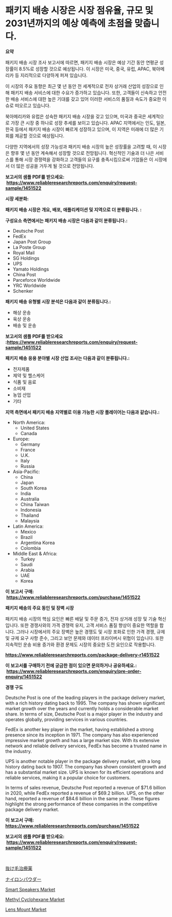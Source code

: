 <p><h1>패키지 배송 시장은 시장 점유율, 규모 및 2031년까지의 예상 예측에 초점을 맞춥니다.</h1></p><p><strong>요약</strong></p>
<p><p>패키지 배송 시장 조사 보고서에 따르면, 패키지 배송 시장은 예상 기간 동안 연평균 성장률이 8.5%로 성장할 것으로 예상됩니다. 이 시장은 미국, 중국, 유럽, APAC, 북아메리카 등 지리적으로 다양하게 퍼져 있습니다.</p><p>이 시장의 주요 동향은 최근 몇 년 동안 전 세계적으로 전자 상거래 산업의 성장으로 인해 패키지 배송 서비스에 대한 수요가 증가하고 있습니다. 또한, 고객들이 신속하고 안전한 배송 서비스에 대한 높은 기대를 갖고 있어 이러한 서비스의 품질과 속도가 중요한 이슈로 떠오르고 있습니다.</p><p>북아메리카와 유럽은 성숙한 패키지 배송 시장을 갖고 있으며, 미국과 중국은 세계적으로 가장 큰 시장 중 하나로 성장 추세를 보이고 있습니다. APAC 지역에서는 인도, 일본, 한국 등에서 패키지 배송 시장이 빠르게 성장하고 있으며, 이 지역은 미래에 더 많은 기회를 제공할 것으로 예상됩니다.</p><p>다양한 지역에서의 성장 가능성과 패키지 배송 시장의 높은 성장률을 고려할 때, 이 시장은 향후 몇 년 동안 계속해서 성장할 것으로 전망됩니다. 혁신적인 기술과 더 나은 서비스를 통해 시장 경쟁력을 강화하고 고객들의 요구를 충족시킴으로써 기업들은 이 시장에서 더 많은 성공을 거두게 될 것으로 전망됩니다.</p></p>
<p><strong>보고서의 샘플 PDF를 받으세요: &nbsp;<a href="https://www.reliableresearchreports.com/enquiry/request-sample/1451522">https://www.reliableresearchreports.com/enquiry/request-sample/1451522</a></strong></p>
<p><strong>시장 세분화:</strong></p>
<p><strong> 패키지 배송 시장은 개요, 배포, 애플리케이션 및 지역으로 더 분류됩니다. :</strong></p>
<p><strong>구성요소 측면에서는 패키지 배송 시장은 다음과 같이 분류됩니다.:</strong></p>
<p><ul><li>Deutsche Post</li><li>FedEx</li><li>Japan Post Group</li><li>La Poste Group</li><li>Royal Mail</li><li>SG Holdings</li><li>UPS</li><li>Yamato Holdings</li><li>China Post</li><li>Parceforce Worldwide</li><li>YRC Worldwide</li><li>Schenker</li></ul></p>
<p><strong> 패키지 배송 유형별 시장 분석은 다음과 같이 분류됩니다.:</strong></p>
<p><ul><li>해상 운송</li><li>육상 운송</li><li>배송 및 운송</li></ul></p>
<p><strong>보고서의 샘플 PDF를 받으세요 :<a href="https://www.reliableresearchreports.com/enquiry/request-sample/1451522">https://www.reliableresearchreports.com/enquiry/request-sample/1451522</a></strong></p>
<p><strong> 패키지 배송 응용 분야별 시장 산업 조사는 다음과 같이 분류됩니다.:</strong></p>
<p><ul><li>전자제품</li><li>제약 및 헬스케어</li><li>식품 및 음료</li><li>소비재</li><li>농업 산업</li><li>기타</li></ul></p>
<p><strong>지역 측면에서 패키지 배송 지역별로 이용 가능한 시장 플레이어는 다음과 같습니다.:</strong></p>
<p><ul>
    <li>
        North America:
        <ul>
            <li>United States</li>
            <li>Canada</li>
        </ul>
    </li>
    <li>
        Europe:
        <ul>
            <li>Germany</li>
            <li>France</li>
            <li>U.K.</li>
            <li>Italy</li>
            <li>Russia</li>
        </ul>
    </li>
    <li>
        Asia-Pacific:
        <ul>
            <li>China</li>
            <li>Japan</li>
            <li>South Korea</li>
            <li>India</li>
            <li>Australia</li>
            <li>China Taiwan</li>
            <li>Indonesia</li>
            <li>Thailand</li>
            <li>Malaysia</li>
        </ul>
    </li>
    <li>
        Latin America:
        <ul>
            <li>Mexico</li>
            <li>Brazil</li>
            <li>Argentina Korea</li>
            <li>Colombia</li>
        </ul>
    </li>
    <li>
        Middle East & Africa:
        <ul>
            <li>Turkey</li>
            <li>Saudi</li>
            <li>Arabia</li>
            <li>UAE</li>
            <li>Korea</li>
        </ul>
    </li>
    </ul></p>
<p><strong>이 보고서 구매: &nbsp;<a href="https://www.reliableresearchreports.com/purchase/1451522">https://www.reliableresearchreports.com/purchase/1451522</a></strong></p>
<p><strong>패키지 배송의 주요 동인 및 장벽 시장</strong></p>
<p><p>패키지 배송 시장의 핵심 요인은 빠른 배달 및 주문 증가, 전자 상거래 성장 및 기술 혁신입니다. 또한 경쟁사와의 가격 경쟁력 유지, 고객 서비스 품질 향상이 중요한 역할을 합니다. 그러나 시장에서의 주요 장벽은 높은 경쟁도 및 시장 포화로 인한 가격 경쟁, 규제 및 규제 요구 사항 준수, 그리고 보안 문제와 데이터 프라이버시 위협이 있습니다. 또한 지속적인 운송 비용 증가와 환경 문제도 시장의 중요한 도전 요인으로 작용합니다.</p></p>
<p><strong><a href="https://www.reliableresearchreports.com/package-delivery-r1451522">https://www.reliableresearchreports.com/package-delivery-r1451522</a></strong></p>
<p><strong>이 보고서를 구매하기 전에 궁금한 점이 있으면 문의하거나 공유하세요.: &nbsp;<a href="https://www.reliableresearchreports.com/enquiry/pre-order-enquiry/1451522">https://www.reliableresearchreports.com/enquiry/pre-order-enquiry/1451522</a></strong></p>
<p><strong>경쟁 구도</strong></p>
<p><p>Deutsche Post is one of the leading players in the package delivery market, with a rich history dating back to 1995. The company has shown significant market growth over the years and currently holds a considerable market share. In terms of size, Deutsche Post is a major player in the industry and operates globally, providing services in various countries.</p><p>FedEx is another key player in the market, having established a strong presence since its inception in 1971. The company has also experienced impressive market growth and has a large market size. With its extensive network and reliable delivery services, FedEx has become a trusted name in the industry.</p><p>UPS is another notable player in the package delivery market, with a long history dating back to 1907. The company has shown consistent growth and has a substantial market size. UPS is known for its efficient operations and reliable services, making it a popular choice for customers.</p><p>In terms of sales revenue, Deutsche Post reported a revenue of $71.6 billion in 2020, while FedEx reported a revenue of $69.2 billion. UPS, on the other hand, reported a revenue of $84.6 billion in the same year. These figures highlight the strong performance of these companies in the competitive package delivery market.</p></p>
<p><strong>이 보고서 구매: &nbsp; <a href="https://www.reliableresearchreports.com/purchase/1451522">https://www.reliableresearchreports.com/purchase/1451522</a></strong></p>
<p><strong>보고서의 샘플 PDF를 받으세요: &nbsp;<a href="https://www.reliableresearchreports.com/enquiry/request-sample/1451522">https://www.reliableresearchreports.com/enquiry/request-sample/1451522</a></strong><strong></strong></p>
<p>&nbsp;</p>
<p><p><a href="https://github.com/qwpelcjko9242629/Market-Research-Report-List-1/blob/main/485557122776.md">抜け毛治療薬</a></p><p><a href="https://github.com/gfggqjbfys368009/Market-Research-Report-List-1/blob/main/712866822777.md">ナイロンパウダー</a></p><p><a href="https://extreme-scabiosa-c81.notion.site/Smart-Speakers-Market-Size-Market-Outlook-and-Market-Forecast-2024-to-2031-1320b9a38c544844abc14ae22884c4b0">Smart Speakers Market</a></p><p><a href="https://issuu.com/reportprime-2/docs/methyl-cyclohexane-market-size-2030.pptx">Methyl Cyclohexane Market</a></p><p><a href="https://view.publitas.com/reportprime-1/lens-mount-market-furnishes-information-on-market-share-market-trends-and-market-growth/">Lens Mount Market</a></p></p>